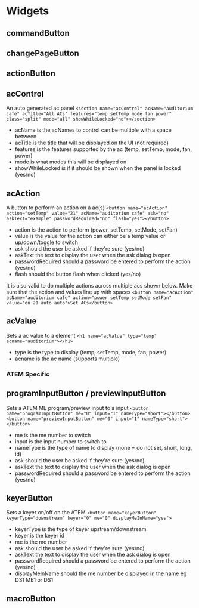 # Widgets


## commandButton

## changePageButton

## actionButton




## acControl
An auto generated ac panel
```<section name="acControl" acName="auditorium cafe" acTitle="All ACs" features="temp setTemp mode fan power" class="split" mode="all" showWhileLocked="no"></section>```
- acName is the acNames to control can be multiple with a space between
- acTitle is the title that will be displayed on the UI (not required)
- features is the features supported by the ac (temp, setTemp, mode, fan, power)
- mode is what modes this will be displayed on
- showWhileLocked is if it should be shown when the panel is locked (yes/no)

## acAction
A button to perform an action on a ac(s)
```<button name="acAction" action="setTemp" value="21" acName="auditorium cafe" ask="no" askText="example" passwordRequired="no" flash="yes"></button>```
- action is the action to perform (power, setTemp, setMode, setFan)
- value is the value for the action can either be a temp value or up/down/toggle to switch
- ask should the user be asked if they're sure (yes/no)
- askText the text to display the user when the ask dialog is open
- passwordRequired should a password be entered to perform the action (yes/no)
- flash should the button flash when clicked (yes/no)

It is also valid to do multiple actions across multiple acs shown below. Make sure that the action and values line up with spaces
```<button name="acAction" acName="auditorium cafe" action="power setTemp setMode setFan" value="on 21 auto auto">Set ACs</button>```

## acValue
Sets a ac value to a element
```<h1 name="acValue" type="temp" acname="auditorium"></h1>```
- type is the type to display (temp, setTemp, mode, fan, power)
- acname is the ac name (supports multiple)

### ATEM Specific

## programInputButton / previewInputButton
Sets a ATEM ME program/preview input to a input
```<button name="programInputButton" me="0" input="1" nameType="short"></button>```
```<button name="previewInputButton" me="0" input="1" nameType="short"></button>```
- me is the me number to switch
- input is the input number to switch to
- nameType is the type of name to display (none = do not set, short, long, id)
- ask should the user be asked if they're sure (yes/no)
- askText the text to display the user when the ask dialog is open
- passwordRequired should a password be entered to perform the action (yes/no)

## keyerButton
Sets a keyer on/off on the ATEM
```<button name="keyerButton" keyerType="downstream" keyer="0" me="0" displayMeInName="yes">```
- keyerType is the type of keyer upstream/downstream
- keyer is the keyer id
- me is the me number
- ask should the user be asked if they're sure (yes/no)
- askText the text to display the user when the ask dialog is open
- passwordRequired should a password be entered to perform the action (yes/no)
- displayMeInName should the me number be displayed in the name eg DS1 ME1 or DS1

## macroButton